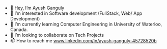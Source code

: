 - 👋 Hey, I’m Ayush Ganguly
- 👀 I’m interested in Software development (FullStack, Web/ App Development) 
- 🌱 I’m currently learning Computer Engineering in University of Waterloo, Canada.
- 💞️ I’m looking to collaborate on Tech Projects
- 📫 How to reach me www.linkedin.com/in/ayush-ganguly-45728520b

<!---
AYUSH325/AYUSH325 is a ✨ special ✨ repository because its `README.md` (this file) appears on your GitHub profile.
You can click the Preview link to take a look at your changes.
--->
